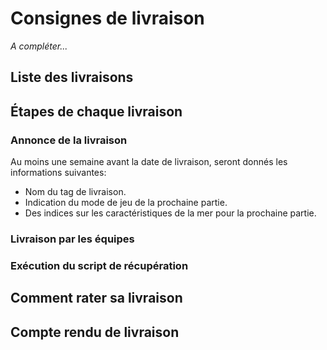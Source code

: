 # Consignes de livraison

*A compléter...*

## Liste des livraisons

## Étapes de chaque livraison
### Annonce de la livraison
Au moins une semaine avant la date de livraison, seront donnés les informations suivantes:

 - Nom du tag de livraison.
 - Indication du mode de jeu de la prochaine partie.
 - Des indices sur les caractéristiques de la mer pour la prochaine partie.

### Livraison par les équipes

### Exécution du script de récupération

## Comment rater sa livraison

## Compte rendu de livraison

